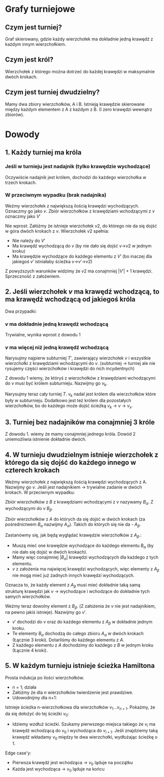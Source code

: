 # Grafy turniejowe

## Czym jest turniej?

Graf skierowany, gdzie każdy wierzchołek ma dokładnie jedną krawędź z każdym innym wierzchołkiem.

## Czym jest król?

Wierzchołek z którego można dotrzeć do każdej krawędzi w maksymalnie dwóch krokach.

## Czym jest turniej dwudzielny?

Mamy dwa zbiory wierzchołków, A i B. Istnieją krawędzie skierowane między każdym elementem z A z każdym z B. (I zero krawędzi wewnątrz zbiorów).

# Dowody

## 1. Każdy turniej ma króla

### Jeśli w turnieju jest nadajnik (tylko krawędzie wychodzące)

Oczywiście nadajnik jest królem, dochodzi do każdego wierzchołka w trzech krokach.

### W przeciwnym wypadku (brak nadajnika)

Weźmy wierzchołek z największą ilością krawędzi wychodzących. Oznaczmy go jako $v$. Zbiór wierzchołków z krawędziami wchodzącymi z $v$ oznaczmy jako $V'$

Nie wprost: Załóżmy że istnieje wierzchołek $v2$, do którego nie da się dojść w góra dwóch krokach z $v$. Wierzchołek $v2$ spełnia:
- Nie należy do $V'$
- Ma krawędź wychodzącą do $v$ (by nie dało się dojść $v$->$v2$ w jednym kroku)
- Ma krawędzie wychodzące do każdego elementu z $V'$ (bo inaczej dla jakiegoś $v'$ istniałaby ścieżka $v$->$v'$->$v2$)

Z powyższych warunków widzimy że $v2$ ma conajmniej $|V'|+1$ krawędzi. Sprzeczność z założeniem.

## 2. Jeśli wierzchołek $v$ ma krawędź wchodzącą, to ma krawędź wchodzącą od jakiegoś króla

Dwa przypadki:
### $v$ ma dokładnie jedną krawędź wchodzącą
Trywialne, wynika wprost z dowodu 1
### $v$ ma więcej niż jedną krawędź wchodzącą
Narysujmy najpierw subturniej $T'$, zawierający wierzchołek $v$ i wszystkie wierzchołki z krawędziami wchodzącymi do $v$. (subturniej -> turniej ale nie rysujemy części wierzchołków i krawędzi do nich incydentnych)

Z dowodu 1 wiemy, że któryś z wierzchołków z krawędziami wchodzącymi do $v$ musi być królem subturnieju. Nazwijmy go $v_k$.

Narysujmy teraz cały turniej $T$. $v_k$ nadal jest królem dla wierzchołków które były w subturnieju. Dodatkowo jest też królem dla pozostałych wierzchołków, bo do każdego może dojść ścieżką $v_k$ -> $v$ -> $v_x$.

## 3. Turniej bez nadajników ma conajmniej 3 króle

Z dowodu 1. wiemy że mamy conajmniej jednego króla. Dowód 2 uniemożliwia istnienie dokładnie dwóch.

## 4. W turnieju dwudzielnym istnieje wierzchołek z którego da się dojść do każdego innego w czterech krokach

Weźmy wierzchołek z największą ilością krawędzi wychodzących z A. Nazwijmy go $v$. Jeśli jest nadajnikiem -> trywialne zadanie w dwóch krokach. W przeciwnym wypadku:

Zbiór wierzchołków z $B$ z krawędziami wchodzącymi z $v$ nazywamy $B_{\alpha}$. Z wychodzącymi do $v$ $B_{\beta}$.

Zbiór wierzchołków z $A$ do których da się dojść w dwóch krokach (za pośrednictwem $B_{\alpha}$ nazwijmy $A_{\alpha}$). Takich do których się nie da - $A_{\beta}$.

Zastanówmy się, jak będą wyglądać krawędzie wierzchołków z $A_{\beta}$.:

- Muszą mieć one krawędzie wychodzące do każdego elementu $B_{\alpha}$ (by nie dało się dojść w dwóch krokach). 
- Mamy więc conajmniej $|B_{\alpha}|$ krawędzi wychodzących dla każdego z tych elementu.
- $v$ z założenia ma najwięcej krawędzi wychodzących, więc elementy z $A_{\beta}$ nie mogą mieć już żadnych innych krawędzi wychodzących.

Oznacza to, że każdy element z $A_{\beta}$ musi mieć dokładnie taką samą strukturę krawędzi jak $v$ -> wychodzące i wchodzące do dokładnie tych samych wierzchołków.

Weźmy teraz dowolny element z $B_{\beta}$. (Z założenia że $v$ nie jest nadajnikiem, na pewno jakiś istnieje). Nazwijmy go $v'$.

- $v'$ dochodzi do $v$ oraz do każdego elementu z $A_{\beta}$ w dokładnie jednym kroku.
- Te elementy $B_{\alpha}$ dochodzą do całego zbioru $A_{\alpha}$ w dwóch krokach (Łącznie 3 kroki). Dotarliśmy do każdego elementu z $A$.
- Z każdego elementu z $A$ dochodzimy do każdego z $B$ w jednym kroku (Łącznie 4 kroki).


## 5. W każdym turnieju istnieje ścieżka Hamiltona

Prosta indukcja po ilości wierzchołków.
- n = 1; działa
- Załóżmy że dla n wierzchołków twierdzenie jest prawdziwe.
- Udowodnijmy dla n+1:

Istnieje ścieżka n-wierzchołkowa dla wierzchołków $v_{1}$...$v_{n+1}$. Pokażmy, że da się dołożyć do tej ścieżki $v_{0}$:
- Idziemy wzdłuż ścieżki. Szukamy pierwszego miejsca takiego że $v_{i}$ ma krawędź wchodzącą do $v_{0}$ i wychodząca do $v_{i+1}$. Jeśli znajdziemy taką krawędź wkładamy $v_{0}$ między te dwa wierzchołki, wydłużając ścieżkę o 1.

Edge case'y:
- Pierwsza krawędź jest wchodząca -> $v_{0}$ ląduje na początku
- Każda jest wychodząca -> $v_{0}$ ląduje na końcu 
